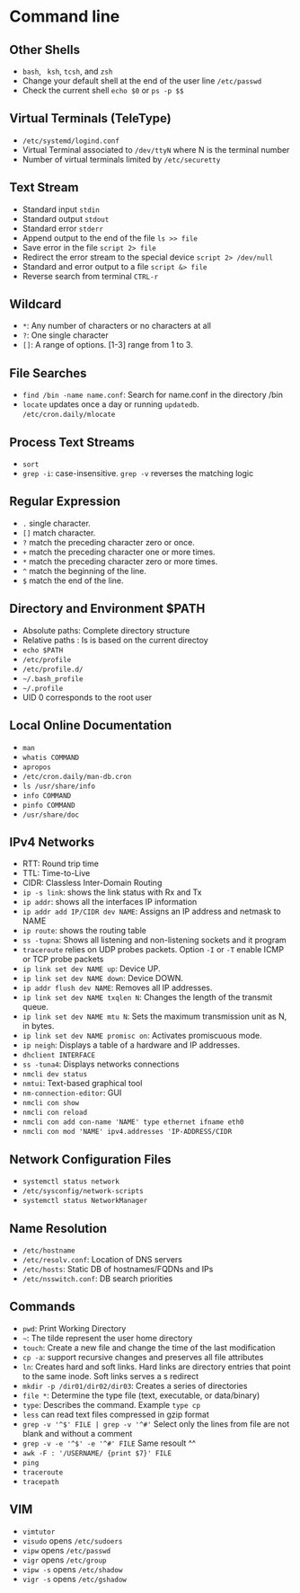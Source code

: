 # Command line

## Other Shells
- `bash`, ` ksh`, `tcsh`, and `zsh`
- Change your default shell at the end of the user line `/etc/passwd`
- Check the current shell `echo $0` or `ps -p $$`

## Virtual Terminals (TeleType)
- `/etc/systemd/logind.conf`
- Virtual Terminal associated to `/dev/ttyN` where N is the terminal number
- Number of virtual terminals limited by `/etc/securetty`

## Text Stream
- Standard input  `stdin`
- Standard output `stdout`
- Standard error  `stderr`
- Append output to the end of the file `ls >> file`
- Save error in the file `script 2> file`
- Redirect the error stream to the special device `script 2> /dev/null`
- Standard and error output to a file `script &> file`
- Reverse search from terminal `CTRL-r`

## Wildcard
- `*`: Any number of characters or no characters at all
- `?`: One single character
- `[]`: A range of options. [1-3] range from 1 to 3.

## File Searches
- `find /bin -name name.conf`: Search for name.conf in the directory /bin
- `locate` updates once a day or running `updatedb`. `/etc/cron.daily/mlocate`

## Process Text Streams
- `sort`
- `grep -i`: case-insensitive. `grep -v` reverses the matching logic

## Regular Expression
- `.` single character.
- `[]` match character.
- `?` match the preceding character zero or once.
- `+` match the preceding character one or more times.
- `*` match the preceding character zero or more times.
- `^` match the beginning of the line.
- `$` match the end of the line.

## Directory and Environment $PATH
- Absolute paths: Complete directory structure
- Relative paths : Is is based on the current directoy 
- `echo $PATH`
- `/etc/profile`
- `/etc/profile.d/`
- `~/.bash_profile`
- `~/.profile`
- UID 0 corresponds to the root user

## Local Online Documentation
- `man`
- `whatis COMMAND`
- `apropos`
- `/etc/cron.daily/man-db.cron`
- `ls /usr/share/info`
- `info COMMAND`
- `pinfo COMMAND`
- `/usr/share/doc`

## IPv4 Networks
- RTT: Round trip time
- TTL: Time-to-Live
- CIDR: Classless Inter-Domain Routing
- `ip -s link`: shows the link status with Rx and Tx
- `ip addr`: shows all the interfaces IP information 
- `ip addr add IP/CIDR dev NAME`: Assigns an IP address and netmask to NAME
- `ip route`: shows the routing table
- `ss -tupna`: Shows all listening and non-listening sockets and it program
- `traceroute` relies on UDP probes packets. Option `-I` or `-T` enable ICMP or TCP probe packets
- `ip link set dev NAME up`: Device UP.
- `ip link set dev NAME down`: Device DOWN.
- `ip addr flush dev NAME`: Removes all IP addresses.
- `ip link set dev NAME txqlen N`: Changes the length of the transmit queue.
- `ip link set dev NAME mtu N`: Sets the maximum transmission unit as N, in bytes.
- `ip link set dev NAME promisc on`: Activates promiscuous mode.
- `ip neigh`: Displays a table of a hardware and IP addresses.
- `dhclient INTERFACE`
- `ss -tuna4`: Displays networks connections
- `nmcli dev status`
- `nmtui`: Text-based graphical tool
- `nm-connection-editor`: GUI
- `nmcli con show`
- `nmcli con reload`
- `nmcli con add con-name 'NAME' type ethernet ifname eth0`
- `nmcli con mod 'NAME' ipv4.addresses 'IP-ADDRESS/CIDR`

## Network Configuration Files
- `systemctl status network`
- `/etc/sysconfig/network-scripts`
- `systemctl status NetworkManager`

## Name Resolution
- `/etc/hostname`
- `/etc/resolv.conf`: Location of DNS servers
- `/etc/hosts`: Static DB of hostnames/FQDNs and IPs
- `/etc/nsswitch.conf`: DB search priorities

## Commands
- `pwd`: Print Working Directory 
- `~`: The tilde represent the user home directory
- `touch`: Create a new file and change the time of the last modification 
- `cp -a`: support recursive changes and preserves all file attributes
- `ln`: Creates hard and soft links. Hard links are directory entries that point to the same inode. Soft links serves a s redirect
- `mkdir -p /dir01/dir02/dir03`: Creates a series of directories 
- `file *`: Determine the type file (text, executable, or data/binary)
- `type`: Describes the command. Example `type cp` 
- `less` can read text files compressed in gzip format
- `grep -v '^$' FILE | grep -v '^#'` Select only the lines from file are not blank and without a comment
- `grep -v -e '^$' -e '^#' FILE` Same resoult ^^
- `awk -F : '/USERNAME/ {print $7}' FILE`
- `ping`
- `traceroute`
- `tracepath`

## VIM
- `vimtutor`
- `visudo` opens `/etc/sudoers`
- `vipw` opens `/etc/passwd`
- `vigr` opens `/etc/group`
- `vipw -s` opens `/etc/shadow`
- `vigr -s` opens `/etc/gshadow`

